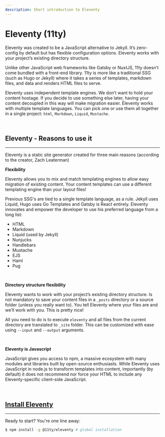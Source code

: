 ```yaml
---
description: Short introduction to Eleventy
---
```


# Eleventy (11ty)

Eleventy was created to be a JavaScript alternative to Jekyll. It’s zero-config by default but has flexible configuration options. Eleventy works with your project’s existing directory structure.

Unlike other JavaScript web frameworks like Gatsby or NuxtJS, 11ty doesn’t come bundled with a front-end library. 11ty is more like a traditional SSG (such as Hugo or Jekyll) where it takes a series of templates, markdown files, and data and renders HTML files to serve.

Eleventy uses independent template engines. We don’t want to hold your content hostage. If you decide to use something else later, having your content decoupled in this way will make migration easier. Eleventy works with multiple template languages. You can pick one or use them all together in a single project: `html`, `Markdown`, `Liquid`, `Mustache`.

<br />

## Eleventy - Reasons to use it
---

Eleventy is a static site generator created for three main reasons (according to the creator, Zach Leaterman)

**Flexibility**

Eleventy allows you to mix and match templating engines to allow easy migration of existing content. Your content templates can use a different templating engine than your layout files!

Previous SSG's are tied to a single template language, as a rule. Jekyll uses Liquid, Hugo uses Go Templates and Gatsby is React entirely.
Eleventy innovates and empower the developer to use his preferred language from a long list:

- HTML
- Markdown
- Liquid (used by Jekyll)
- Nunjucks
- Handlebars
- Mustache
- EJS
- Haml
- Pug

<br />

**Directory structure flexibility**

Eleventy wants to work with your project’s existing directory structure. Is not mandatory to save your content files in a `_posts` directory or a source folder (unless you really want to). You tell Eleventy where your files are and we’ll work with you. This is pretty nice!

All you need to do is to execute `eleventy` and all files from the current directory are translated to `_site` folder. 
This can be customized with ease using `--input` and `--output` arguments. 

<br />

**Eleventy is Javascript**

JavaScript gives you access to npm, a massive ecosystem with many modules and libraries built by open-source enthusiasts.
While Eleventy uses JavaScript in node.js to transform templates into content, importantly (by default) it does not recommend nor force your HTML to include any Eleventy-specific client-side JavaScript.

<br />

## [Install Eleventy](https://www.11ty.io/docs/getting-started/#step-2-install-eleventy)
---

Ready to start? You're one line away:

```bash
$ npm install -g @11ty/eleventy # global installation
```

